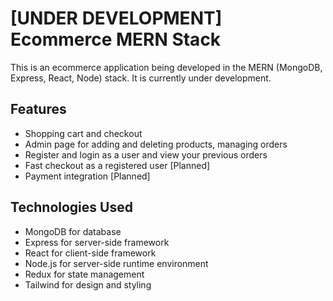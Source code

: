 # [UNDER DEVELOPMENT] Ecommerce MERN Stack

This is an ecommerce application being developed in the MERN (MongoDB, Express, React, Node) stack. It is currently under development.

## Features
- Shopping cart and checkout
- Admin page for adding and deleting products, managing orders
- Register and login as a user and view your previous orders
- Fast checkout as a registered user [Planned]
- Payment integration [Planned]

## Technologies Used
- MongoDB for database
- Express for server-side framework
- React for client-side framework
- Node.js for server-side runtime environment
- Redux for state management
- Tailwind for design and styling
